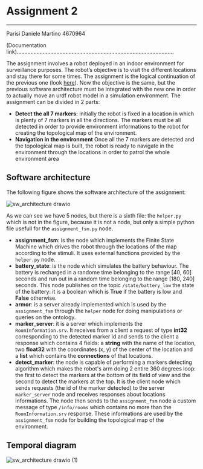 # Assignment 2

------------------------------------------

Parisi Daniele Martino 4670964

(Documentation link).......................................................................................................

The assignment involves a robot deployed in an indoor environment for surveillance purposes. The robot’s objective is to visit the different locations and stay there for some times. The assignment is the logical continuation of the previous one (look [here](https://github.com/DaniPari99/Experimental-Robotics-Laboratory/tree/main/assignment_1)). Now the objective is the same, but the previous software architecture must be integrated with the new one in order to actually move an urdf robot model in a simulation environment.
The assignment can be divided in 2 parts:
* **Detect the all 7 markers:** initially the robot is fixed in a location in which is plenty of 7 markers in all the directions. The markers must be all detected in order to provide environment informations to the robot for creating the topological map of the environment.
* **Navigation in the environment** Once all the 7 markers are detected and the topological map is built, the robot is ready to navigate in the environment through the locations in order to patrol the whole environment area 

## Software architecture
The following figure shows the software architecture of the assignment:

![sw_architecture drawio](https://user-images.githubusercontent.com/62515616/218319207-ad86e999-6711-47d6-a86c-64f35287d74c.png)

As we can see we have 5 nodes, but there is a sixth file: the ```helper.py``` which is not in the figure, because it is not a node, but only a simple python file usefull for the ```assignment_fsm.py``` node.

* **assignment_fsm**: is the node which implements the Finite State Machine which drives the robot through the locations of the map according to the stimuli. It uses external functions provided by the ```helper.py``` node.
* **battery_state**: is the node which simulates the battery behaviour. The battery is recharged in a randome time belonging to the range [40, 60] seconds and run out in a random time belonging to the range [180, 240] seconds. This node publishes on the topic ```/state/battery_low``` the state of the battery: it is a boolean which is **True** if the battery is low and **False** otherwise.
* **armor**: is a server already implemented which is used by the ```assignment_fsm``` through the ```helper``` node for doing manipulations or queries on the ontology.
* **marker_server**: it is a server which implements the ```RoomInformation.srv```. It receives from a client a request of type **int32** corresponding to the detected marker id and sends to the client a response which contains 4 fields: a **string** with the name of the location, two **float32** with the coordinates (x, y) of the center of the location and a **list** which contains the **connections** of that locations.
* **detect_marker**: the node is capable of performing a markers detecting algorithm which makes the robot's arm doing 2 entire 360 degrees loop: the first to detect the markers at the bottom of its field of view and the second to detect the markers at the top. It is the client node which sends requests (the id of the marker detected) to the server ```marker_server``` node and receives responses about locations informations. The node then sends to the ```assignment_fsm``` node a custom message of type ```/info/rooms``` which contains no more than the ```RoomInformation.srv``` response. These informations are used by the ```assignment_fsm``` node for building the topological map of the environment.

## Temporal diagram

![sw_architecture drawio (1)](https://user-images.githubusercontent.com/62515616/218324264-359559c8-71f5-4bc5-9d5f-73743a5d3620.png)
